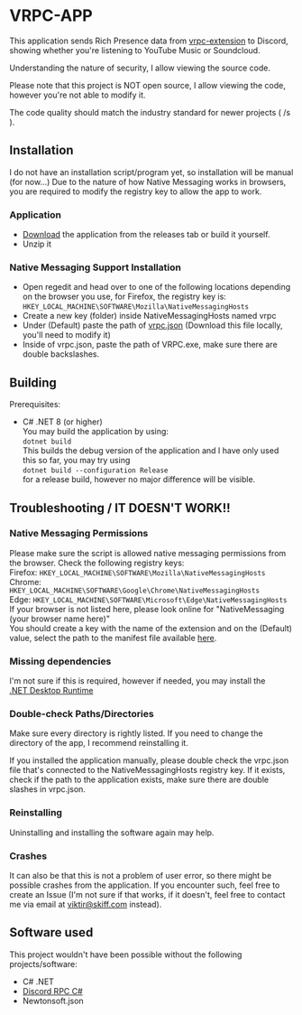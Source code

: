 # VRPC-APP  
This application sends Rich Presence data from [vrpc-extension](https://github.com/Viktirr/vrpc-extension) to Discord, showing whether you're listening to YouTube Music or Soundcloud.    
  
Understanding the nature of security, I allow viewing the source code.    
  
Please note that this project is NOT open source, I allow viewing the code, however you're not able to modify it.

The code quality should match the industry standard for newer projects ( /s ).

## Installation
I do not have an installation script/program yet, so installation will be manual (for now...)
Due to the nature of how Native Messaging works in browsers, you are required to modify the registry key to allow the app to work.

### Application
- [Download](https://github.com/Viktirr/vrpc-app/releases) the application from the releases tab or build it yourself.
- Unzip it

### Native Messaging Support Installation
- Open regedit and head over to one of the following locations depending on the browser you use,
for Firefox, the registry key is:
`HKEY_LOCAL_MACHINE\SOFTWARE\Mozilla\NativeMessagingHosts`
- Create a new key (folder) inside NativeMessagingHosts named vrpc
- Under (Default) paste the path of [vrpc.json](https://github.com/Viktirr/vrpc-app/blob/main/NativeMessagingJson/vrpc.json) (Download this file locally, you'll need to modify it)
- Inside of vrpc.json, paste the path of VRPC.exe, make sure there are double backslashes.

## Building
Prerequisites:
- C# .NET 8 (or higher)  
You may build the application by using:  
`dotnet build`  
This builds the debug version of the application and I have only used this so far, you may try using  
`dotnet build --configuration Release`  
for a release build, however no major difference will be visible.  

## Troubleshooting / IT DOESN'T WORK!!
### Native Messaging Permissions
Please make sure the script is allowed native messaging permissions from the browser. Check the following registry keys:  
Firefox: `HKEY_LOCAL_MACHINE\SOFTWARE\Mozilla\NativeMessagingHosts`  
Chrome: `HKEY_LOCAL_MACHINE\SOFTWARE\Google\Chrome\NativeMessagingHosts`  
Edge: `HKEY_LOCAL_MACHINE\SOFTWARE\Microsoft\Edge\NativeMessagingHosts`  
If your browser is not listed here, please look online for "NativeMessaging (your browser name here)"  
You should create a key with the name of the extension and on the (Default) value, select the path to the manifest file available [here](https://github.com/Viktirr/vrpc-app/blob/main/NativeMessagingJson/vrpc.json).  

### Missing dependencies
I'm not sure if this is required, however if needed, you may install the  
[.NET Desktop Runtime](https://dotnet.microsoft.com/en-us/download/dotnet/9.0)

### Double-check Paths/Directories
Make sure every directory is rightly listed. If you need to change the directory of the app, I recommend reinstalling it.  

If you installed the application manually, please double check the vrpc.json file that's connected to the NativeMessagingHosts registry key. If it exists, check if the path to the application exists, make sure there are double slashes in vrpc.json.

### Reinstalling
Uninstalling and installing the software again may help.

### Crashes
It can also be that this is not a problem of user error, so there might be possible crashes from the application. If you encounter such, feel free to create an Issue (I'm not sure if that works, if it doesn't, feel free to contact me via email at viktir@skiff.com instead).

## Software used
This project wouldn't have been possible without the following projects/software:  
- C# .NET
- [Discord RPC C#](https://github.com/Lachee/discord-rpc-csharp)
- Newtonsoft.json
